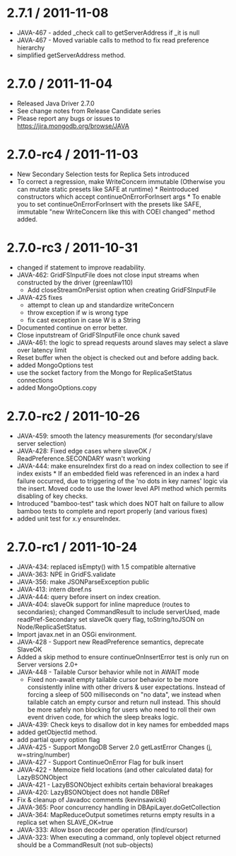 
2.7.1 / 2011-11-08 
==================

  * JAVA-467 - added _check call to getServerAddress if _it is null 
  * JAVA-467 - Moved variable calls to method to fix read preference hierarchy 
  * simplified getServerAddress method.

2.7.0 / 2011-11-04 
===================

 * Released Java Driver 2.7.0
 * See change notes from Release Candidate series
 * Please report any bugs or issues to https://jira.mongodb.org/browse/JAVA


2.7.0-rc4 / 2011-11-03 
=======================

  * New Secondary Selection tests for Replica Sets introduced
  * To correct a regression, make WriteConcern immutable (Otherwise you can mutate static presets like SAFE at runtime) * Reintroduced constructors which accept continueOnErrorForInsert args * To enable you to set continueOnErrorForInsert with the presets like SAFE, immutable "new WriteConcern like this with COEI changed" method added.

2.7.0-rc3 / 2011-10-31 
=======================

  * changed if statement to improve readability.
  * JAVA-462: GridFSInputFile does not close input streams when constructed by the driver (greenlaw110)
    - Add closeStreamOnPersist option when creating GridFSInputFile
  * JAVA-425 fixes
    - attempt to clean up and standardize writeConcern
    - throw exception if w is wrong type
    - fix cast exception in case W is a String
  * Documented continue on error better.
  * Close inputstream of GridFSInputFile once chunk saved
  * JAVA-461: the logic to spread requests around slaves may select a slave over latency limit
  * Reset buffer when the object is checked out and before adding back.
  * added MongoOptions test
  * use the socket factory from the Mongo for ReplicaSetStatus connections
  * added MongoOptions.copy

2.7.0-rc2 / 2011-10-26 
========================

  * JAVA-459: smooth the latency measurements (for secondary/slave server selection)
  * JAVA-428: Fixed edge cases where slaveOK / ReadPreference.SECONDARY wasn't working
  * JAVA-444: make ensureIndex first do a read on index collection to see if index exists * If an embedded field was referenced in an index a hard failure   occurred,  due to triggering of the 'no dots in key names' logic   via the insert.  Moved code to use the lower level API method which   permits disabling of key checks.
  * Introduced "bamboo-test" task which does NOT halt on failure to allow bamboo tests to complete and report properly (and various fixes)
  * added unit test for x.y ensureIndex.

2.7.0-rc1 / 2011-10-24 
=======================

  * JAVA-434: replaced isEmpty() with 1.5 compatible alternative
  * JAVA-363: NPE in GridFS.validate
  * JAVA-356: make JSONParseException public
  * JAVA-413: intern dbref.ns
  * JAVA-444: query before insert on index creation.
  * JAVA-404: slaveOk support for inline mapreduce (routes to secondaries); changed CommandResult to include serverUsed, made readPref-Secondary set slaveOk query flag, toString/toJSON on Node/ReplicaSetStatus.
  * Import javax.net in an OSGi environment.
  * JAVA-428 - Support new ReadPreference semantics, deprecate SlaveOK 
  * Added a skip method to ensure continueOnInsertError test is only run on Server versions 2.0+
  * JAVA-448 - Tailable Cursor behavior while not in AWAIT mode 
    + Fixed non-await empty tailable cursor behavior to be more consistently inline with other drivers & user expectations. Instead of forcing a sleep of 500 milliseconds on "no data", we instead when tailable catch an empty cursor and return null instead.  This should be more safely non blocking for users who need to roll their own event driven code, for which the sleep breaks logic.
  * JAVA-439: Check keys to disallow dot in key names for embedded maps
  * added getObjectId method.
  * add partial query option flag
  * JAVA-425 - Support MongoDB Server 2.0 getLastError Changes (j, w=string/number) 
  * JAVA-427 - Support ContinueOnError Flag for bulk insert 
  * JAVA-422 - Memoize field locations (and other calculated data) for LazyBSONObject
  * JAVA-421 - LazyBSONObject exhibits certain behavioral breakages
  * JAVA-420: LazyBSONObject does not handle DBRef
  * Fix & cleanup of  Javadoc comments (kevinsawicki)
  * JAVA-365: Poor concurrency handling in DBApiLayer.doGetCollection
  * JAVA-364: MapReduceOutput sometimes returns empty results in a replica set when SLAVE_OK=true
  * JAVA-333: Allow bson decoder per operation (find/cursor)
  * JAVA-323: When executing a command, only toplevel object returned should be a CommandResult (not sub-objects)

